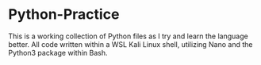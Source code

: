# Python-Practice
This is a working collection of Python files as I try and learn the language better. All code written within a WSL Kali Linux shell, utilizing Nano and the Python3 package within Bash. 
